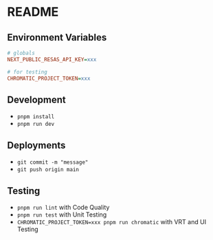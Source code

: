 # README

## Environment Variables

```ini
# globals
NEXT_PUBLIC_RESAS_API_KEY=xxx

# for testing
CHROMATIC_PROJECT_TOKEN=xxx
```

## Development

- `pnpm install`
- `pnpm run dev`

## Deployments

- `git commit -m "message"`
- `git push origin main`

## Testing

- `pnpm run lint` with Code Quality
- `pnpm run test` with Unit Testing
- `CHROMATIC_PROJECT_TOKEN=xxx pnpm run chromatic` with VRT and UI Testing
